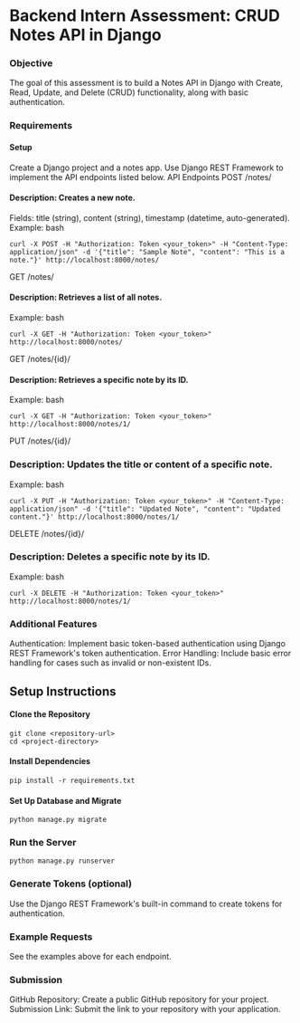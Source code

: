 # Backend Intern Assessment: CRUD Notes API in Django


### Objective
The goal of this assessment is to build a Notes API in Django with Create, Read, Update, and Delete (CRUD) functionality, along with basic authentication.

### Requirements
  #### Setup
  Create a Django project and a notes app.
  Use Django REST Framework to implement the API endpoints listed below.
  API Endpoints
  POST /notes/

#### Description: Creates a new note.
Fields: title (string), content (string), timestamp (datetime, auto-generated).
Example:
bash
```
curl -X POST -H "Authorization: Token <your_token>" -H "Content-Type: application/json" -d '{"title": "Sample Note", "content": "This is a note."}' http://localhost:8000/notes/
```
GET /notes/

#### Description: Retrieves a list of all notes.
Example:
bash
```
curl -X GET -H "Authorization: Token <your_token>" http://localhost:8000/notes/
```
GET /notes/{id}/

#### Description: Retrieves a specific note by its ID.
Example:
bash
```
curl -X GET -H "Authorization: Token <your_token>" http://localhost:8000/notes/1/
```
PUT /notes/{id}/

### Description: Updates the title or content of a specific note.
Example:
bash
```
curl -X PUT -H "Authorization: Token <your_token>" -H "Content-Type: application/json" -d '{"title": "Updated Note", "content": "Updated content."}' http://localhost:8000/notes/1/
```
DELETE /notes/{id}/

### Description: Deletes a specific note by its ID.
Example:
bash
```
curl -X DELETE -H "Authorization: Token <your_token>" http://localhost:8000/notes/1/
```

### Additional Features
Authentication: Implement basic token-based authentication using Django REST Framework's token authentication.
Error Handling: Include basic error handling for cases such as invalid or non-existent IDs.

## Setup Instructions

#### Clone the Repository

```
git clone <repository-url>
cd <project-directory>
```

#### Install Dependencies

```
pip install -r requirements.txt
```

#### Set Up Database and Migrate

```
python manage.py migrate
```

### Run the Server

```
python manage.py runserver
```

### Generate Tokens (optional)

Use the Django REST Framework's built-in command to create tokens for authentication.

### Example Requests
See the examples above for each endpoint.

### Submission
GitHub Repository: Create a public GitHub repository for your project.
Submission Link: Submit the link to your repository with your application.

